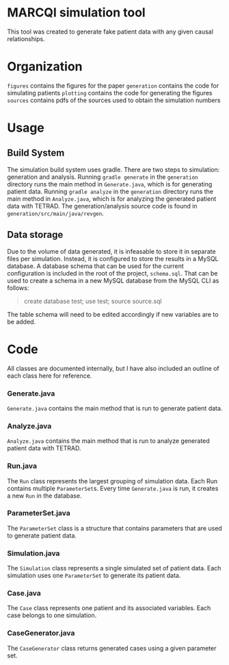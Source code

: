 # MARCQI simulation tool

This tool was created to generate fake patient data with any given causal relationships.

# Organization

`figures` contains the figures for the paper
`generation` contains the code for simulating patients
`plotting` contains the code for generating the figures
`sources` contains pdfs of the sources used to obtain the simulation numbers

# Usage

## Build System

The simulation build system uses gradle. There are two steps to simulation: generation and analysis. Running `gradle generate` in the `generation` directory runs the main method in `Generate.java`, which is for generating patient data. Running `gradle analyze` in the `generation` directory runs the main method in `Analyze.java`, which is for analyzing the generated patient data with TETRAD. The generation/analysis source code is found in `generation/src/main/java/revgen`.

## Data storage

Due to the volume of data generated, it is infeasable to store it in separate files per simulation. Instead, it is configured to store the results in a MySQL database. A database schema that can be used for the current configuration is included in the root of the project, `schema.sql`. That can be used to create a schema in a new MySQL database from the MySQL CLI as follows:

> create database test;
> use test;
> source source.sql

The table schema will need to be edited accordingly if new variables are to be added. 


# Code

All classes are documented internally, but I have also included an outline of each class here for reference.

### Generate.java

`Generate.java` contains the main method that is run to generate patient data. 

### Analyze.java

`Analyze.java` contains the main method that is run to analyze generated patient data with TETRAD.

### Run.java

The `Run` class represents the largest grouping of simulation data. Each Run contains multiple `ParameterSet`s. Every time `Generate.java` is run, it creates a new `Run` in the database. 

### ParameterSet.java

The `ParameterSet` class is a structure that contains parameters that are used to generate patient data.

### Simulation.java

The `Simulation` class represents a single simulated set of patient data. Each simulation uses one `ParameterSet` to generate its patient data. 

### Case.java

The `Case` class represents one patient and its associated variables. Each case belongs to one simulation.   

### CaseGenerator.java

The `CaseGenerator` class returns generated cases using a given parameter set. 






